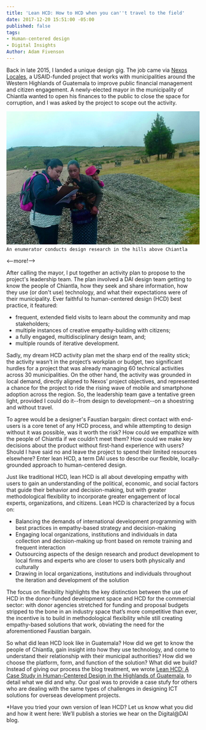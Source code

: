 ```yaml
---
title: 'Lean HCD: How to HCD when you can''t travel to the field'
date: 2017-12-20 15:51:00 -05:00
published: false
tags:
- Human-centered design
- Digital Insights
Author: Adam Fivenson
---
```


Back in late 2015, I landed a unique design gig. The job came via [Nexos Locales](https://www.dai.com/our-work/projects/guatemala-nexos-locales), a USAID-funded project that works with municipalities around the Western Highlands of Guatemala to improve public financial management and citizen engagement. A newly-elected mayor in the municipality of Chiantla wanted to open his finances to the public to close the space for corruption, and I was asked by the project to scope out the activity. 

![USE.jpeg](/uploads/USE.jpeg)
`An enumerator conducts design research in the hills above Chiantla`

<--more!-->
 
After calling the mayor, I put together an activity plan to propose to the project's leadership team. The plan involved a DAI design team getting to know the people of Chiantla, how they seek and share information, how they use (or don't use) technology, and what their expectations were of their municipality. Ever faithful to human-centered design (HCD) best practice, it featured:
* frequent, extended field visits to learn about the community and map stakeholders; 
* multiple instances of creative empathy-building with citizens; 
* a fully engaged, multidisciplinary design team, and;
* multiple rounds of iterative development. 
 
Sadly, my dream HCD activity plan met the sharp end of the reality stick; the activity wasn’t in the project’s workplan or budget, two significant hurdles for a project that was already managing 60 technical activities across 30 municipalities. On the other hand, the activity was grounded in local demand, directly aligned to Nexos’ project objectives, and represented a chance for the project to ride the rising wave of mobile and smartphone adoption across the region. So, the leadership team gave a tentative green light, provided I could do it--from design to development--on a shoestring and without travel. 
 
To agree would be a designer's Faustian bargain: direct contact with end-users is a core tenet of any HCD process, and while attempting to design without it was possible, was it worth the risk? How could we empathize with the people of Chiantla if we couldn’t meet them? How could we make key decisions about the product without first-hand experience with users? Should I have said no and leave the project to spend their limited resources elsewhere?  Enter lean HCD, a term DAI uses to describe our flexible, locally-grounded approach to human-centered design. 
 
Just like traditional HCD, lean HCD is all about developing empathy with users to gain an understanding of the political, economic, and social factors that guide their behavior and decision-making, but with greater methodological flexibility to incorporate greater engagement of local experts, organizations, and citizens. Lean HCD is characterized by a focus on: 
* Balancing the demands of international development programming with best practices in empathy-based strategy and decision-making 
* Engaging local organizations, institutions and individuals in data collection and decision-making up front based on remote training and frequent interaction
* Outsourcing aspects of the design research and product development to local firms and experts who are closer to users both physically and culturally 
* Drawing in local organizations, institutions and individuals throughout the iteration and development of the solution 

The focus on flexibility highlights the key distinction between the use of HCD in the donor-funded development space and HCD for the commercial sector: with donor agencies stretched for funding and proposal budgets stripped to the bone in an industry space that’s more competitive than ever, the incentive is to build in methodological flexibility while still creating empathy-based solutions that work, obviating the need for the aforementioned Faustian bargain. 
 
So what did lean HCD look like in Guatemala? How did we get to know the people of Chiantla, gain insight into how they use technology, and come to understand their relationship with their municipal authorities? How did we choose the platform, form, and function of the solution? What did we build? Instead of giving our process the blog treatment, we wrote [Lean HCD: A Case Study in Human-Centered Design in the Highlands of Guatemala](http://www.dai.com/hcd.pdf), to detail what we did and why. Our goal was to provide a case stufy for others who are dealing with the same types of challenges in designing ICT solutions for overseas development projects. 

*Have you tried your own version of lean HCD? Let us know what you did and how it went here: <insert link> We’ll publish a stories we hear on the Digital@DAI blog. 